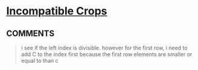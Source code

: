 # [Incompatible Crops](https://toph.co/p/incompatible-crops)

## __COMMENTS__

> i see if the left index is divisible. however for the first row, i need to add C to the index first because the first row elements are smaller or equal to than c

